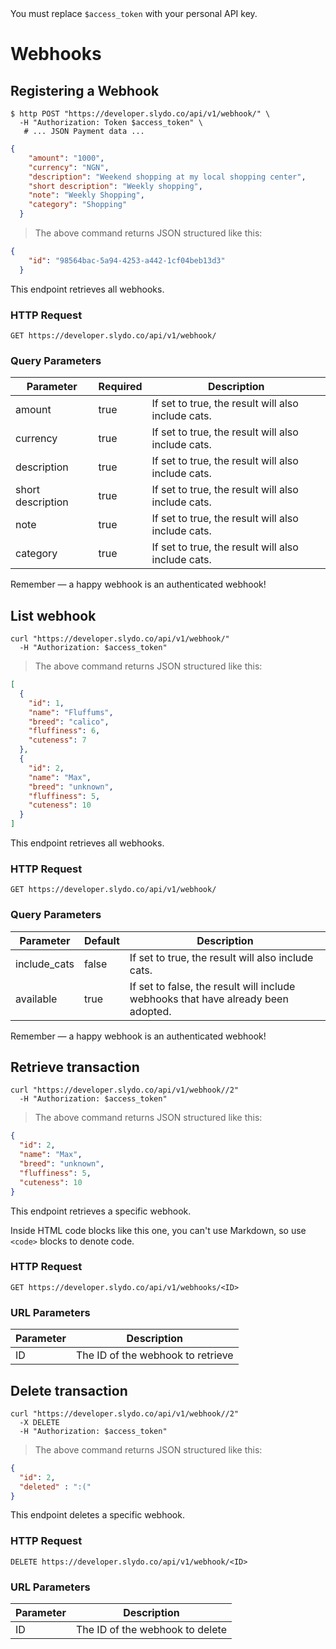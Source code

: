 <aside class="notice">
You must replace <code>$access_token</code> with your personal API key.
</aside>

# Webhooks

## Registering a Webhook

```shell
$ http POST "https://developer.slydo.co/api/v1/webhook/" \
  -H "Authorization: Token $access_token" \
   # ... JSON Payment data ...
```

```json
{
    "amount": "1000",
    "currency": "NGN",
    "description": "Weekend shopping at my local shopping center",
    "short description": "Weekly shopping",
    "note": "Weekly Shopping",
    "category": "Shopping"
  }
```

> The above command returns JSON structured like this:

```json
{
    "id": "98564bac-5a94-4253-a442-1cf04beb13d3"
  }
```

This endpoint retrieves all webhooks.

### HTTP Request

`GET https://developer.slydo.co/api/v1/webhook/`

### Query Parameters

Parameter | Required | Description
--------- | ------- | -------------
amount | true | If set to true, the result will also include cats.
currency | true | If set to true, the result will also include cats.
description | true | If set to true, the result will also include cats.
short description | true | If set to true, the result will also include cats.
note | true | If set to true, the result will also include cats.
category | true | If set to true, the result will also include cats.





<aside class="success">
Remember — a happy webhook is an authenticated webhook!
</aside>

## List webhook

```shell
curl "https://developer.slydo.co/api/v1/webhook/"
  -H "Authorization: $access_token"
```

> The above command returns JSON structured like this:

```json
[
  {
    "id": 1,
    "name": "Fluffums",
    "breed": "calico",
    "fluffiness": 6,
    "cuteness": 7
  },
  {
    "id": 2,
    "name": "Max",
    "breed": "unknown",
    "fluffiness": 5,
    "cuteness": 10
  }
]
```

This endpoint retrieves all webhooks.

### HTTP Request

`GET https://developer.slydo.co/api/v1/webhook/`

### Query Parameters

Parameter | Default | Description
--------- | ------- | -----------
include_cats | false | If set to true, the result will also include cats.
available | true | If set to false, the result will include webhooks that have already been adopted.

<aside class="success">
Remember — a happy webhook is an authenticated webhook!
</aside>

## Retrieve transaction

```shell
curl "https://developer.slydo.co/api/v1/webhook//2"
  -H "Authorization: $access_token"
```

> The above command returns JSON structured like this:

```json
{
  "id": 2,
  "name": "Max",
  "breed": "unknown",
  "fluffiness": 5,
  "cuteness": 10
}
```

This endpoint retrieves a specific webhook.

<aside class="warning">Inside HTML code blocks like this one, you can't use Markdown, so use <code>&lt;code&gt;</code> blocks to denote code.</aside>

### HTTP Request

`GET https://developer.slydo.co/api/v1/webhooks/<ID>`

### URL Parameters

Parameter | Description
--------- | -----------
ID | The ID of the webhook to retrieve

## Delete transaction

```shell
curl "https://developer.slydo.co/api/v1/webhook//2"
  -X DELETE
  -H "Authorization: $access_token"
```

> The above command returns JSON structured like this:

```json
{
  "id": 2,
  "deleted" : ":("
}
```

This endpoint deletes a specific webhook.

### HTTP Request

`DELETE https://developer.slydo.co/api/v1/webhook/<ID>`

### URL Parameters

Parameter | Description
--------- | -----------
ID | The ID of the webhook to delete
